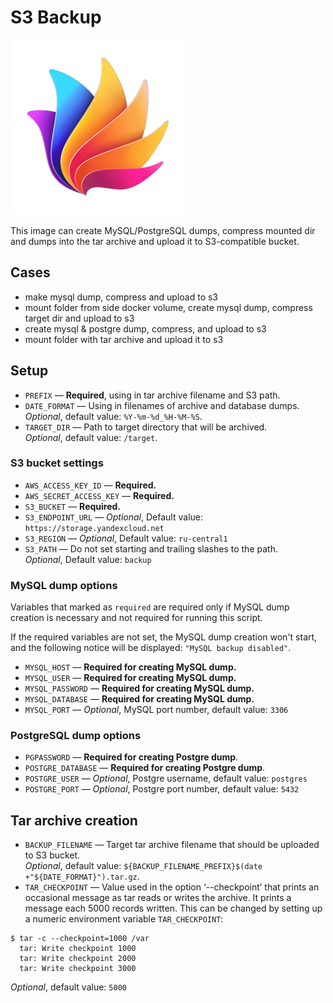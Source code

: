 # S3 Backup

![S3 backup](logo.png)

This image can create MySQL/PostgreSQL dumps, compress mounted dir and dumps into the tar archive and upload it to S3-compatible bucket.

## Cases
- make mysql dump, compress and upload to s3 
- mount folder from side docker volume, create mysql dump, compress target dir and upload to s3
- create mysql & postgre dump, compress, and upload to s3
- mount folder with tar archive and upload it to s3

## Setup
- `PREFIX` — **Required**, using in tar archive filename and S3 path.
- `DATE_FORMAT` — Using in filenames of archive and database dumps.\
_Optional_, default value: `%Y-%m-%d_%H-%M-%S`.
- `TARGET_DIR` — Path to target directory that will be archived.\
_Optional_, default value: `/target`.

### S3 bucket settings
- `AWS_ACCESS_KEY_ID` — **Required.**
- `AWS_SECRET_ACCESS_KEY` — **Required.**
- `S3_BUCKET` — **Required.**
- `S3_ENDPOINT_URL` — _Optional_, Default value: `https://storage.yandexcloud.net`
- `S3_REGION` — _Optional_, Default value: `ru-central1`
- `S3_PATH` — Do not set starting and trailing slashes to the path.\
_Optional_, Default value: `backup`

### MySQL dump options
Variables that marked as `required` are required only if MySQL dump creation is necessary and not required for running this script.

If the required variables are not set, the MySQL dump creation won't start, and the following notice will be displayed: `"MySQL backup disabled"`.
- `MYSQL_HOST` — **Required for creating MySQL dump.**
- `MYSQL_USER` — **Required for creating MySQL dump.**
- `MYSQL_PASSWORD` — **Required for creating MySQL dump.**
- `MYSQL_DATABASE` — **Required for creating MySQL dump.**
- `MYSQL_PORT` — _Optional_, MySQL port number, default value: `3306`

### PostgreSQL dump options
- `PGPASSWORD` — **Required for creating Postgre dump**.
- `POSTGRE_DATABASE` — **Required for creating Postgre dump**.
- `POSTGRE_USER` — _Optional_, Postgre username, default value: `postgres`
- `POSTGRE_PORT` — _Optional_, Postgre port number, default value: `5432`

## Tar archive creation
- `BACKUP_FILENAME` —  Target tar archive filename that should be uploaded to S3 bucket.\
  _Optional_, default value: `${BACKUP_FILENAME_PREFIX}$(date +"${DATE_FORMAT}").tar.gz`.
- `TAR_CHECKPOINT` — Value used in the option ‘--checkpoint’ that prints an occasional message as tar reads or writes the archive. It prints a message each 5000 records written. This can be changed by setting up a numeric environment variable `TAR_CHECKPOINT`:<br>
```shell
$ tar -c --checkpoint=1000 /var
  tar: Write checkpoint 1000
  tar: Write checkpoint 2000
  tar: Write checkpoint 3000
```
_Optional_, default value: `5000`